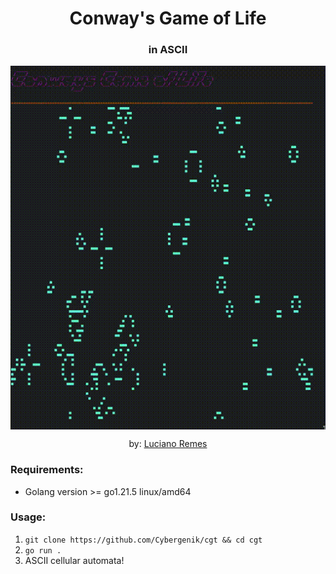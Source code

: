 <h1 align="center">Conway's Game of Life</h1>

<div align="center">
<h3>
in ASCII
</h3>

<img src="media/cgl_demo.gif" align="center" alt="visualization"/><br>

by: <a href="https://twitter.com/cybergenik" target="_blank">Luciano Remes </a>
</div>

### Requirements:
- Golang version >= go1.21.5 linux/amd64

### Usage: 
1. `git clone https://github.com/Cybergenik/cgt && cd cgt`
2. `go run .`
3. ASCII cellular automata! 

